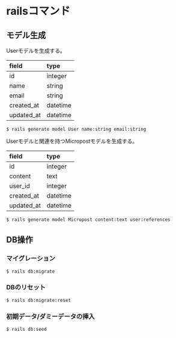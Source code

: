 # railsコマンド

## モデル生成

Userモデルを生成する。

| field | type |
|:-|:-|
| id | integer |
| name | string |
| email | string |
| created_at | datetime |
| updated_at | datetime |

```
$ rails generate model User name:string email:string
```

Userモデルと関連を持つMicropostモデルを生成する。

| field | type |
|:-|:-|
| id | integer |
| content | text |
| user_id | integer |
| created_at | datetime |
| updated_at | datetime |

```sh
$ rails generate model Micropost content:text user:references
```

## DB操作

### マイグレーション

```
$ rails db:migrate
```

### DBのリセット

```
$ rails db:migrate:reset
```

### 初期データ/ダミーデータの挿入

```
$ rails db:seed
```

